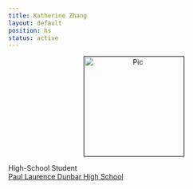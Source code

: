 ```yaml
---
title: Katherine Zhang
layout: default
position: hs
status: active
---
```

<div class="flex-container" >
 <div align="center"><img src="{{site.url}}/{{site.baseurl}}/assets/img/{{ page.thumb}}" alt="Pic" height="200px" width="200px" border="1px solid gray">
 </div>
 <div class = "justified">
   <p>High-School Student<br />
     <a href="https://www.fcps.net/dunbar">Paul Laurence Dunbar High School</a>
   </p>
 </div>
</div>

